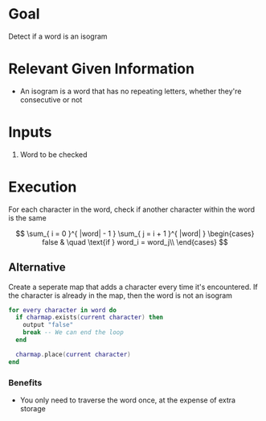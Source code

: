 # Goal
Detect if a word is an isogram

# Relevant Given Information
- An isogram is a word that has no repeating letters, whether they're consecutive or not

# Inputs
1. Word to be checked

# Execution
For each character in the word, check if another character within the word is the same

$$
\sum_{ i = 0 }^{ |word| - 1 }
\sum_{ j = i + 1 }^{ |word| }
\begin{cases}
false & \quad \text{if } word_i = word_j\\
\end{cases}
$$

## Alternative
Create a seperate map that adds a character every time it's encountered. If the character is already in the map, then the word is not an isogram

```lua
for every character in word do
  if charmap.exists(current character) then
    output "false"
    break -- We can end the loop
  end

  charmap.place(current character)
end

```

### Benefits
- You only need to traverse the word once, at the expense of extra storage

